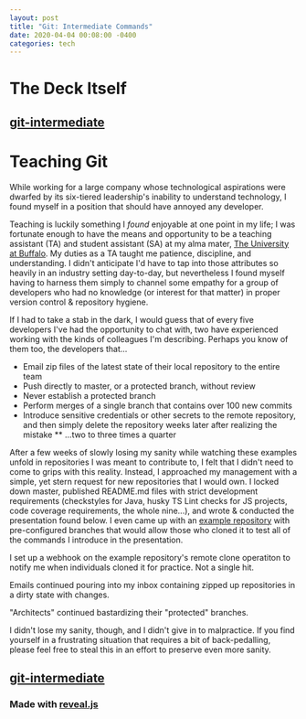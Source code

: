 ```yaml
---
layout: post
title: "Git: Intermediate Commands"
date: 2020-04-04 00:08:00 -0400
categories: tech
---
```


# The Deck Itself
## [git-intermediate](https://steebe.github.io/git-intermediate-deck/#/)

# Teaching Git
While working for a large company whose technological aspirations were dwarfed by its six-tiered leadership's inability to understand technology, I found myself in a position that should have annoyed any developer. 

Teaching is luckily something I _found_ enjoyable at one point in my life; I was fortunate enough to have the means and opportunity to be a teaching assistant (TA) and student assistant (SA) at my alma mater, [The University at Buffalo](http://www.buffalo.edu/). My duties as a TA taught me patience, discipline, and understanding. I didn't anticipate I'd have to tap into those attributes so heavily in an industry setting day-to-day, but nevertheless I found myself having to harness them simply to channel some empathy for a group of developers who had no knowledge (or interest for that matter) in proper version control & repository hygiene.

If I had to take a stab in the dark, I would guess that of every five developers I've had the opportunity to chat with, two have experienced working with the kinds of colleagues I'm describing. Perhaps you know of them too, the developers that...
* Email zip files of the latest state of their local repository to the entire team
* Push directly to master, or a protected branch, without review
* Never establish a protected branch
* Perform merges of a single branch that contains over 100 new commits
* Introduce sensitive credentials or other secrets to the remote repository, and then simply delete the repository weeks later after realizing the mistake
** ...two to three times a quarter

After a few weeks of slowly losing my sanity while watching these examples unfold in repositories I was meant to contribute to, I felt that I didn't need to come to grips with this reality. Instead, I approached my management with a simple, yet stern request for new repositories that I would own. I locked down master, published README.md files with strict development requirements (checkstyles for Java, husky TS Lint checks for JS projects, code coverage requirements, the whole nine...), and wrote & conducted the presentation found below. I even came up with an [example repository](https://github.com/steebe/git-intermediate-practice) with pre-configured branches that would allow those who cloned it to test all of the commands I introduce in the presentation.

I set up a webhook on the example repository's remote clone operatiton to notify me when individuals cloned it for practice. Not a single hit.

Emails continued pouring into my inbox containing zipped up repositories in a dirty state with changes.

"Architects" continued bastardizing their "protected" branches.

I didn't lose my sanity, though, and I didn't give in to malpractice. If you find yourself in a frustrating situation that requires a bit of back-pedalling, please feel free to steal this in an effort to preserve even more sanity.

## [git-intermediate](https://steebe.github.io/git-intermediate-deck/#/)
### Made with [reveal.js](https://revealjs.com)
